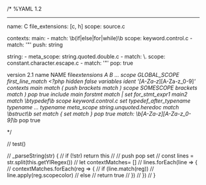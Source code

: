 /\*
%YAML 1.2

---

name: C
file_extensions: [c, h]
scope: source.c

contexts:
main: - match: \b(if|else|for|while)\b
scope: keyword.control.c - match: '"'
push: string

string: - meta_scope: string.quoted.double.c - match: \\.
scope: constant.character.escape.c - match: '"'
pop: true

version 2.1
name NAME
file*extensions A B ...
scope GLOBAL_SCOPE
first_line_match <?php
hidden false
variables
ident '[A-Za-z*][A-Za-z_0-9]_'
contexts
main
match \(
push brackets
match \)
scope SOMESCOPE
brackets
match \)
pop true
include main
for*stmt
match |
set for_stmt_expr1
main2
match \btypedef\b
scope keyword.control.c
set typedef_after_typename typename ...
typename
meta_scope string.unquoted.heredoc
match \bstruct\b
set
match {
set
match }
pop true
match: \b[A-Za-z*][A-Za-z_0-9]_\b
pop true

\*/

// test()

// \_parseString(str) {
// if (!str) return this
// // push pop set
// const lines = str.split(this.getYIRegex())
// let contextMatches= []
// lines.forEach(line => {
// contextMatches.forEach(reg => {
// if (line.match(reg))
// line.apply(reg.scopecolor)
// else
// return true
// })
// })
// }
